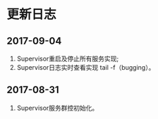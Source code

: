 # 更新日志

## 2017-09-04

1. Supervisor重启及停止所有服务实现;
2. Supervisor日志实时查看实现 tail -f（bugging）。


## 2017-08-31

1. Supervisor服务群控初始化。